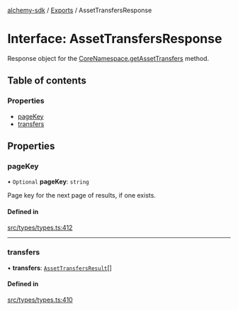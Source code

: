 [alchemy-sdk](../README.md) / [Exports](../modules.md) / AssetTransfersResponse

# Interface: AssetTransfersResponse

Response object for the [CoreNamespace.getAssetTransfers](../classes/CoreNamespace.md#getassettransfers) method.

## Table of contents

### Properties

- [pageKey](AssetTransfersResponse.md#pagekey)
- [transfers](AssetTransfersResponse.md#transfers)

## Properties

### pageKey

• `Optional` **pageKey**: `string`

Page key for the next page of results, if one exists.

#### Defined in

[src/types/types.ts:412](https://github.com/alchemyplatform/alchemy-sdk-js/blob/a162d40/src/types/types.ts#L412)

___

### transfers

• **transfers**: [`AssetTransfersResult`](AssetTransfersResult.md)[]

#### Defined in

[src/types/types.ts:410](https://github.com/alchemyplatform/alchemy-sdk-js/blob/a162d40/src/types/types.ts#L410)
